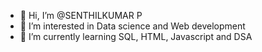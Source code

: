 - 👋 Hi, I’m @SENTHILKUMAR P 
- 👀 I’m interested in Data science and Web development
- 🌱 I’m currently learning SQL, HTML, Javascript and DSA

<!---
SENTHILKUMAR-PSK/SENTHILKUMAR-PSK is a ✨ special ✨ repository because its `README.md` (this file) appears on your GitHub profile.
You can click the Preview link to take a look at your changes.
--->
